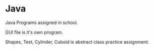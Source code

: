 # Java

Java Programs assigned in school.

GUI file is it's own program.

Shapes, Test, Cylinder, Cuboid is abstract class practice assignment.
